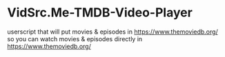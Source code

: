 # VidSrc.Me-TMDB-Video-Player
userscript that will put movies &amp; episodes in https://www.themoviedb.org/ so you can watch movies &amp; episodes directly in https://www.themoviedb.org/ 
